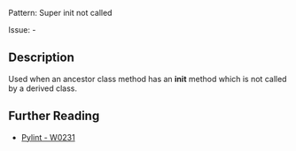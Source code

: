 Pattern: Super init not called

Issue: -

## Description

Used when an ancestor class method has an __init__ method which is not called by a derived class.

## Further Reading

* [Pylint - W0231](http://pylint-messages.wikidot.com/messages:w0231)